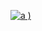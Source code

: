  [
![a](https://user-images.githubusercontent.com/52860492/62416577-35952700-b635-11e9-8eeb-78de3175926c.jpg)
)
](https://newsmania.club/?p=39)
